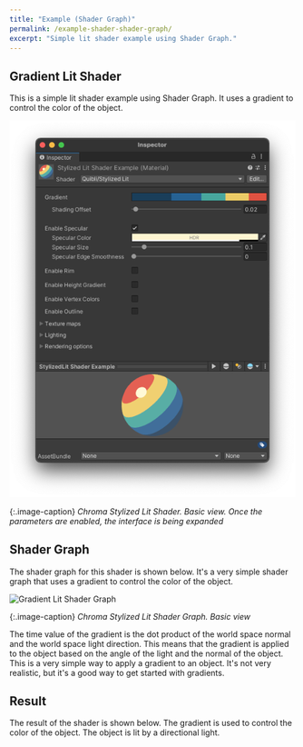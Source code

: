 ```yaml
---
title: "Example (Shader Graph)"
permalink: /example-shader-shader-graph/
excerpt: "Simple lit shader example using Shader Graph."
---
```


## Gradient Lit Shader
This is a simple lit shader example using Shader Graph. It uses a gradient to control the color of the object.

![Gradient Lit Shader](../assets/images/manual_images/quibli_stylized_lit_shader_interface_basic.png)

{:.image-caption}
*Chroma Stylized Lit Shader. Basic view. Once the parameters are enabled, the interface is being expanded*

## Shader Graph
The shader graph for this shader is shown below. It's a very simple shader graph that uses a gradient to control the color of the object.

![Gradient Lit Shader Graph](../assets/images/manual_images/quibli_stylized_lit_shader_graph_basic.png)

{:.image-caption}
*Chroma Stylized Lit Shader Graph. Basic view*

The time value of the gradient is the dot product of the world space normal and the world space light direction. This means that the gradient is applied to the object based on the angle of the light and the normal of the object. This is a very simple way to apply a gradient to an object. It's not very realistic, but it's a good way to get started with gradients.

## Result
The result of the shader is shown below. The gradient is used to control the color of the object. The object is lit by a directional light.

